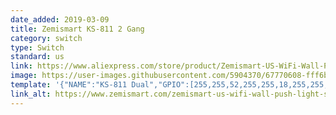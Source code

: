```yaml
---
date_added: 2019-03-09
title: Zemismart KS-811 2 Gang
category: switch
type: Switch
standard: us
link: https://www.aliexpress.com/store/product/Zemismart-US-WiFi-Wall-Push-Light-Switch-Alexa-Google-Home-Enable-Smart-Life-APP-ControlOne-Gang/1848374_32982759923.html
image: https://user-images.githubusercontent.com/5904370/67770608-fff6b300-fa56-11e9-8279-7d064ed56fdd.png
template: '{"NAME":"KS-811 Dual","GPIO":[255,255,52,255,255,18,255,255,22,21,255,255,17],"FLAG":0,"BASE":18}' 
link_alt: https://www.zemismart.com/zemismart-us-wifi-wall-push-light-switch-alexa-google-home-enable-smart-life-app-controlone-gang-two-gangs-three-gangs_p0163.html
---
```






